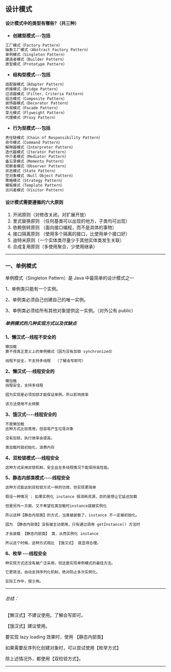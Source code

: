 ## 设计模式
#### 设计模式中的类型有哪些?（共三种）
- **创建型模式---包括**
```txt
工厂模式（Factory Pattern）
抽象工厂模式（Abstract Factory Pattern）
单例模式（Singleton Pattern）
建造者模式（Builder Pattern）
原型模式（Prototype Pattern）
```
- **结构型模式---包括**
```txt
适配器模式（Adapter Pattern）
桥接模式（Bridge Pattern）
过滤器模式（Filter、Criteria Pattern）
组合模式（Composite Pattern）
装饰器模式（Decorator Pattern）
外观模式（Facade Pattern）
享元模式（Flyweight Pattern）
代理模式（Proxy Pattern）
```
- **行为型模式---包括**
```txt
责任链模式（Chain of Responsibility Pattern）
命令模式（Command Pattern）
解释器模式（Interpreter Pattern）
迭代器模式（Iterator Pattern）
中介者模式（Mediator Pattern）
备忘录模式（Memento Pattern）
观察者模式（Observer Pattern）
状态模式（State Pattern）
空对象模式（Null Object Pattern）
策略模式（Strategy Pattern）
模板模式（Template Pattern）
访问者模式（Visitor Pattern）
```
#### 设计模式需要遵循的六大原则

1. 开闭原则（对修改关闭，对扩展开放）
2. 里式替换原则 （任何基类可以出现的地方，子类均可出现）
3. 依赖倒转原则 （面向接口编程，而不是具体的事物）
4. 接口隔离原则 （使用多个隔离的接口，比使用单个接口好）
5. 迪特米原则（一个实体类尽量少于其他实体类发生关联）
6. 合成复用原则（多使用聚合，少使用继承）

---
### 一、单例模式
单例模式（Singleton Pattern）是 Java 中最简单的设计模式之一

1、单例类只能有一个实例。

2、单例类必须自己创建自己的唯一实例。

3、单例类必须给所有其他对象提供这一实例。（对外公有 public）

##### 单例模式的几种实现方式以及优缺点
**1、懒汉式--线程不安全的**
```txt
懒加载
算不得真正意义上的单例模式（因为没有加锁 synchronized）

线程不安全，不支持多线程  （了解会写即可）
```
**2、懒汉式---线程安全的**
```txt
懒加载
线程安全，支持多线程  

因为实现是必须加锁才能保证单例。所以影响效率

该方法使用不太频繁
```
**3、饿汉式----线程安全的**
```txt
不是懒加载
这种方式比较常用，但容易产生垃圾对象

没有加锁，执行效率会提高。

类加载时就初始化，浪费内存
```
**4、双检锁模式---线程安全**
```txt
这种方式采用双锁机制，安全且在多线程情况下能保持高性能。
```
**5、静态内部类模式----线程安全**
```txt
这种方式能达到双检锁方式一样的功效，但实现更简单

假设一种情况 : 如果实例化 instance 很消耗资源，目的是想让它延迟加载

但是另外一方面，又不希望在类加载时instance就被实例化

所以这种【静态内部类】的方式，当类被装载了，instance 不一定被初始化。

因为 【静态内部类】没有被主动使用，只有通过调用 getInstance() 方法时

才会装载 【静态内部类】 类，从而实例化 instance

所以这个时候，这种方式相比 【饿汉式】 就显得合理。
```
**6、枚举 ---线程安全**
```txt
种实现方式还没有被广泛采用，但这是实现单例模式的最佳方法。

它更简洁，自动支持序列化机制，绝对防止多次实例化。

实际工作中，很少用。
```
---
###### 总结：
【懒汉式】不建议使用。了解会写即可。

【饿汉式】建议使用。

要实现 lazy loading 效果时，使用 【静态内部类】

如果需要反序列化创建对象时，可以尝试使用【枚举方式】

除上述情况外，都使用【双检锁方式】。

---




